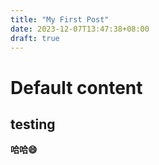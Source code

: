 ```yaml
---
title: "My First Post"
date: 2023-12-07T13:47:38+08:00
draft: true
---
```


# Default content
## testing
**哈哈😄**